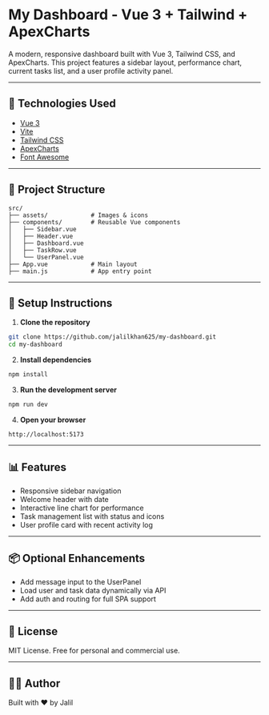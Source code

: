 # My Dashboard - Vue 3 + Tailwind + ApexCharts

A modern, responsive dashboard built with Vue 3, Tailwind CSS, and ApexCharts. This project features a sidebar layout, performance chart, current tasks list, and a user profile activity panel.

---

## 🔧 Technologies Used

- [Vue 3](https://vuejs.org/)
- [Vite](https://vitejs.dev/)
- [Tailwind CSS](https://tailwindcss.com/)
- [ApexCharts](https://apexcharts.com/)
- [Font Awesome](https://fontawesome.com/)

---

## 📁 Project Structure

```
src/
├── assets/            # Images & icons
├── components/        # Reusable Vue components
│   ├── Sidebar.vue
│   ├── Header.vue
│   ├── Dashboard.vue
│   ├── TaskRow.vue
│   └── UserPanel.vue
├── App.vue            # Main layout
├── main.js            # App entry point
```

---

## 🚀 Setup Instructions

1. **Clone the repository**
```bash
git clone https://github.com/jalilkhan625/my-dashboard.git
cd my-dashboard
```

2. **Install dependencies**
```bash
npm install
```

3. **Run the development server**
```bash
npm run dev
```

4. **Open your browser**
```
http://localhost:5173
```

---

## 📊 Features

- Responsive sidebar navigation
- Welcome header with date
- Interactive line chart for performance
- Task management list with status and icons
- User profile card with recent activity log

---

## 📦 Optional Enhancements

- Add message input to the UserPanel
- Load user and task data dynamically via API
- Add auth and routing for full SPA support

---

## 📝 License

MIT License. Free for personal and commercial use.

---

## 👨‍💻 Author

Built with ❤️ by Jalil
